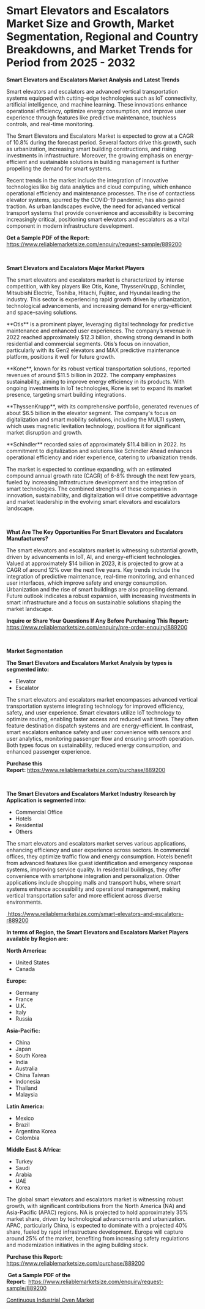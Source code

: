 <p><h1>Smart Elevators and Escalators Market Size and Growth, Market Segmentation, Regional and Country Breakdowns, and Market Trends for Period from 2025 -  2032</h1></p><p><strong>Smart Elevators and Escalators Market Analysis and Latest Trends</strong></p>
<p><p>Smart elevators and escalators are advanced vertical transportation systems equipped with cutting-edge technologies such as IoT connectivity, artificial intelligence, and machine learning. These innovations enhance operational efficiency, optimize energy consumption, and improve user experience through features like predictive maintenance, touchless controls, and real-time monitoring. </p><p>The Smart Elevators and Escalators Market is expected to grow at a CAGR of 10.8% during the forecast period. Several factors drive this growth, such as urbanization, increasing smart building constructions, and rising investments in infrastructure. Moreover, the growing emphasis on energy-efficient and sustainable solutions in building management is further propelling the demand for smart systems.</p><p>Recent trends in the market include the integration of innovative technologies like big data analytics and cloud computing, which enhance operational efficiency and maintenance processes. The rise of contactless elevator systems, spurred by the COVID-19 pandemic, has also gained traction. As urban landscapes evolve, the need for advanced vertical transport systems that provide convenience and accessibility is becoming increasingly critical, positioning smart elevators and escalators as a vital component in modern infrastructure development.</p></p>
<p><strong>Get a Sample PDF of the Report:&nbsp;</strong> <a href="https://www.reliablemarketsize.com/enquiry/request-sample/889200?utm_campaign=2282&utm_medium=2&utm_source=Github&utm_content=ia&utm_term=28022025&utm_id=smart-elevators-and-escalators">https://www.reliablemarketsize.com/enquiry/request-sample/889200</a></p>
<p>&nbsp;</p>
<p><strong>Smart Elevators and Escalators Major Market Players</strong></p>
<p><p>The smart elevators and escalators market is characterized by intense competition, with key players like Otis, Kone, ThyssenKrupp, Schindler, Mitsubishi Electric, Toshiba, Hitachi, Fujitec, and Hyundai leading the industry. This sector is experiencing rapid growth driven by urbanization, technological advancements, and increasing demand for energy-efficient and space-saving solutions.</p><p>**Otis** is a prominent player, leveraging digital technology for predictive maintenance and enhanced user experiences. The company’s revenue in 2022 reached approximately $12.3 billion, showing strong demand in both residential and commercial segments. Otis’s focus on innovation, particularly with its Gen2 elevators and MAX predictive maintenance platform, positions it well for future growth.</p><p>**Kone**, known for its robust vertical transportation solutions, reported revenues of around $11.5 billion in 2022. The company emphasizes sustainability, aiming to improve energy efficiency in its products. With ongoing investments in IoT technologies, Kone is set to expand its market presence, targeting smart building integrations.</p><p>**ThyssenKrupp**, with its comprehensive portfolio, generated revenues of about $6.5 billion in the elevator segment. The company's focus on digitalization and smart mobility solutions, including the MULTI system, which uses magnetic levitation technology, positions it for significant market disruption and growth.</p><p>**Schindler** recorded sales of approximately $11.4 billion in 2022. Its commitment to digitalization and solutions like Schindler Ahead enhances operational efficiency and rider experience, catering to urbanization trends.</p><p>The market is expected to continue expanding, with an estimated compound annual growth rate (CAGR) of 6-8% through the next few years, fueled by increasing infrastructure development and the integration of smart technologies. The combined strengths of these companies in innovation, sustainability, and digitalization will drive competitive advantage and market leadership in the evolving smart elevators and escalators landscape.</p></p>
<p>&nbsp;</p>
<p><strong>What Are The Key Opportunities For Smart Elevators and Escalators Manufacturers?</strong></p>
<p><p>The smart elevators and escalators market is witnessing substantial growth, driven by advancements in IoT, AI, and energy-efficient technologies. Valued at approximately $14 billion in 2023, it is projected to grow at a CAGR of around 12% over the next five years. Key trends include the integration of predictive maintenance, real-time monitoring, and enhanced user interfaces, which improve safety and energy consumption. Urbanization and the rise of smart buildings are also propelling demand. Future outlook indicates a robust expansion, with increasing investments in smart infrastructure and a focus on sustainable solutions shaping the market landscape.</p></p>
<p><strong>Inquire or Share Your Questions If Any Before Purchasing This Report:</strong> <a href="https://www.reliablemarketsize.com/enquiry/pre-order-enquiry/889200?utm_campaign=2282&utm_medium=2&utm_source=Github&utm_content=ia&utm_term=28022025&utm_id=smart-elevators-and-escalators">https://www.reliablemarketsize.com/enquiry/pre-order-enquiry/889200</a></p>
<p>&nbsp;</p>
<p><strong>Market Segmentation</strong></p>
<p><strong>The Smart Elevators and Escalators Market Analysis by types is segmented into:</strong></p>
<p><ul><li>Elevator</li><li>Escalator</li></ul></p>
<p><p>The smart elevators and escalators market encompasses advanced vertical transportation systems integrating technology for improved efficiency, safety, and user experience. Smart elevators utilize IoT technology to optimize routing, enabling faster access and reduced wait times. They often feature destination dispatch systems and are energy-efficient. In contrast, smart escalators enhance safety and user convenience with sensors and user analytics, monitoring passenger flow and ensuring smooth operation. Both types focus on sustainability, reduced energy consumption, and enhanced passenger experience.</p></p>
<p><strong>Purchase this Report:&nbsp;</strong><a href="https://www.reliablemarketsize.com/purchase/889200?utm_campaign=2282&utm_medium=2&utm_source=Github&utm_content=ia&utm_term=28022025&utm_id=smart-elevators-and-escalators">https://www.reliablemarketsize.com/purchase/889200</a></p>
<p>&nbsp;</p>
<p><strong>The Smart Elevators and Escalators Market Industry Research by Application is segmented into:</strong></p>
<p><ul><li>Commercial Office</li><li>Hotels</li><li>Residential</li><li>Others</li></ul></p>
<p><p>The smart elevators and escalators market serves various applications, enhancing efficiency and user experience across sectors. In commercial offices, they optimize traffic flow and energy consumption. Hotels benefit from advanced features like guest identification and emergency response systems, improving service quality. In residential buildings, they offer convenience with smartphone integration and personalization. Other applications include shopping malls and transport hubs, where smart systems enhance accessibility and operational management, making vertical transportation safer and more efficient across diverse environments.</p></p>
<p><a href="https://www.reliablemarketsize.com/smart-elevators-and-escalators-r889200?utm_campaign=2282&utm_medium=2&utm_source=Github&utm_content=ia&utm_term=28022025&utm_id=smart-elevators-and-escalators">&nbsp;https://www.reliablemarketsize.com/smart-elevators-and-escalators-r889200</a></p>
<p><strong>In terms of Region, the Smart Elevators and Escalators Market Players available by Region are:</strong></p>
<p>
    <p> <strong> North America: </strong>
        <ul>
            <li>United States</li>
            <li>Canada</li>
        </ul>
        </p> 
    <p> <strong> Europe: </strong>
        <ul>
            <li>Germany</li>
            <li>France</li>
            <li>U.K.</li>
            <li>Italy</li>
            <li>Russia</li>
        </ul>
        </p> 
    <p> <strong> Asia-Pacific: </strong>
        <ul>
            <li>China</li>
            <li>Japan</li>
            <li>South Korea</li>
            <li>India</li>
            <li>Australia</li>
            <li>China Taiwan</li>
            <li>Indonesia</li>
            <li>Thailand</li>
            <li>Malaysia</li>
        </ul>
        </p> 
    <p> <strong> Latin America: </strong>
        <ul>
            <li>Mexico</li>
            <li>Brazil</li>
            <li>Argentina Korea</li>
            <li>Colombia</li>
        </ul>
        </p> 
    <p> <strong> Middle East & Africa: </strong>
        <ul>
            <li>Turkey</li>
            <li>Saudi</li>
            <li>Arabia</li>
            <li>UAE</li>
            <li>Korea</li>
        </ul>
    </p>
    </p>
<p><p>The global smart elevators and escalators market is witnessing robust growth, with significant contributions from the North America (NA) and Asia-Pacific (APAC) regions. NA is projected to hold approximately 35% market share, driven by technological advancements and urbanization. APAC, particularly China, is expected to dominate with a projected 40% share, fueled by rapid infrastructure development. Europe will capture around 25% of the market, benefiting from increasing safety regulations and modernization initiatives in the aging building stock.</p></p>
<p><strong>Purchase this Report: </strong><a href="https://www.reliablemarketsize.com/purchase/889200?utm_campaign=2282&utm_medium=2&utm_source=Github&utm_content=ia&utm_term=28022025&utm_id=smart-elevators-and-escalators">https://www.reliablemarketsize.com/purchase/889200</a></p>
<p>&nbsp;<strong>Get a Sample PDF of the Report:&nbsp;&nbsp;</strong><a href="https://www.reliablemarketsize.com/enquiry/request-sample/889200?utm_campaign=2282&utm_medium=2&utm_source=Github&utm_content=ia&utm_term=28022025&utm_id=smart-elevators-and-escalators">https://www.reliablemarketsize.com/enquiry/request-sample/889200</a></p>
<p><strong></strong></p>
<p><p><a href="https://github.com/vigatoimrene04/Market-Research-Report-List-1/blob/main/continuous-industrial-oven-market.md?utm_campaign=2282&utm_medium=2&utm_source=Github&utm_content=ia&utm_term=28022025&utm_id=smart-elevators-and-escalators">Continuous Industrial Oven Market</a></p></p>